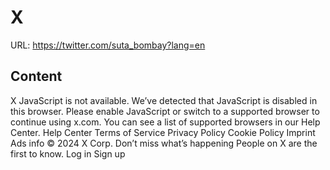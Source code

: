 # X

URL: https://twitter.com/suta_bombay?lang=en

## Content

X
JavaScript is not available.
We’ve detected that JavaScript is disabled in this browser. Please enable JavaScript or switch to a supported browser to continue using x.com. You can see a list of supported browsers in our Help Center.
Help Center
Terms of Service
Privacy Policy
Cookie Policy
Imprint
Ads info
© 2024 X Corp.
Don’t miss what’s happening
People on X are the first to know.
Log in
Sign up